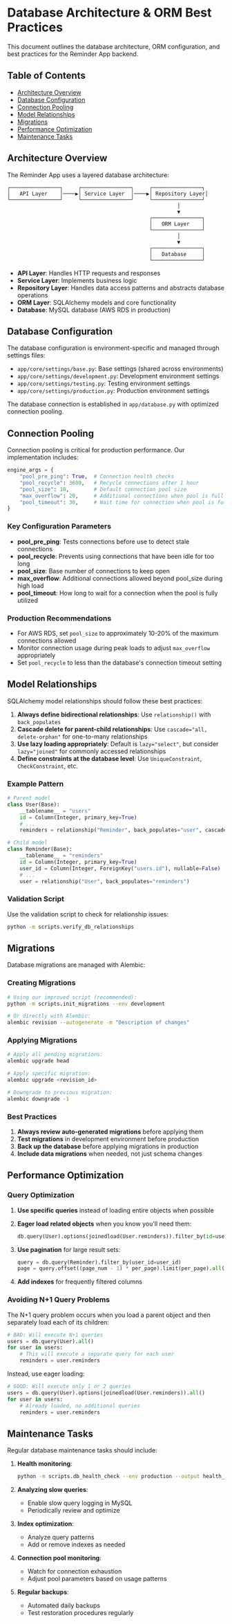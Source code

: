 # Database Architecture & ORM Best Practices

This document outlines the database architecture, ORM configuration, and best practices for the Reminder App backend.

## Table of Contents

- [Architecture Overview](#architecture-overview)
- [Database Configuration](#database-configuration)
- [Connection Pooling](#connection-pooling)
- [Model Relationships](#model-relationships)
- [Migrations](#migrations)
- [Performance Optimization](#performance-optimization)
- [Maintenance Tasks](#maintenance-tasks)

## Architecture Overview

The Reminder App uses a layered database architecture:

```
┌────────────────┐     ┌────────────────┐     ┌────────────────┐
│   API Layer    │────▶│ Service Layer  │────▶│ Repository Layer│
└────────────────┘     └────────────────┘     └────────────────┘
                                                       │
                                                       ▼
                                              ┌────────────────┐
                                              │   ORM Layer    │
                                              └────────────────┘
                                                       │
                                                       ▼
                                              ┌────────────────┐
                                              │   Database     │
                                              └────────────────┘
```

- **API Layer**: Handles HTTP requests and responses
- **Service Layer**: Implements business logic
- **Repository Layer**: Handles data access patterns and abstracts database operations
- **ORM Layer**: SQLAlchemy models and core functionality
- **Database**: MySQL database (AWS RDS in production)

## Database Configuration

The database configuration is environment-specific and managed through settings files:

- `app/core/settings/base.py`: Base settings (shared across environments)
- `app/core/settings/development.py`: Development environment settings
- `app/core/settings/testing.py`: Testing environment settings
- `app/core/settings/production.py`: Production environment settings

The database connection is established in `app/database.py` with optimized connection pooling.

## Connection Pooling

Connection pooling is critical for production performance. Our implementation includes:

```python
engine_args = {
    "pool_pre_ping": True,  # Connection health checks
    "pool_recycle": 3600,   # Recycle connections after 1 hour
    "pool_size": 10,        # Default connection pool size
    "max_overflow": 20,     # Additional connections when pool is full
    "pool_timeout": 30,     # Wait time for connection when pool is full
}
```

### Key Configuration Parameters

- **pool_pre_ping**: Tests connections before use to detect stale connections
- **pool_recycle**: Prevents using connections that have been idle for too long
- **pool_size**: Base number of connections to keep open
- **max_overflow**: Additional connections allowed beyond pool_size during high load
- **pool_timeout**: How long to wait for a connection when the pool is fully utilized

### Production Recommendations

- For AWS RDS, set `pool_size` to approximately 10-20% of the maximum connections allowed
- Monitor connection usage during peak loads to adjust `max_overflow` appropriately
- Set `pool_recycle` to less than the database's connection timeout setting

## Model Relationships

SQLAlchemy model relationships should follow these best practices:

1. **Always define bidirectional relationships**: Use `relationship()` with `back_populates`
2. **Cascade delete for parent-child relationships**: Use `cascade="all, delete-orphan"` for one-to-many relationships
3. **Use lazy loading appropriately**: Default is `lazy="select"`, but consider `lazy="joined"` for commonly accessed relationships
4. **Define constraints at the database level**: Use `UniqueConstraint`, `CheckConstraint`, etc.

### Example Pattern

```python
# Parent model
class User(Base):
    __tablename__ = "users"
    id = Column(Integer, primary_key=True)
    # ...
    reminders = relationship("Reminder", back_populates="user", cascade="all, delete-orphan")

# Child model
class Reminder(Base):
    __tablename__ = "reminders"
    id = Column(Integer, primary_key=True)
    user_id = Column(Integer, ForeignKey("users.id"), nullable=False)
    # ...
    user = relationship("User", back_populates="reminders")
```

### Validation Script

Use the validation script to check for relationship issues:

```bash
python -m scripts.verify_db_relationships
```

## Migrations

Database migrations are managed with Alembic:

### Creating Migrations

```bash
# Using our improved script (recommended):
python -m scripts.init_migrations --env development

# Or directly with Alembic:
alembic revision --autogenerate -m "Description of changes"
```

### Applying Migrations

```bash
# Apply all pending migrations:
alembic upgrade head

# Apply specific migration:
alembic upgrade <revision_id>

# Downgrade to previous migration:
alembic downgrade -1
```

### Best Practices

1. **Always review auto-generated migrations** before applying them
2. **Test migrations** in development environment before production
3. **Back up the database** before applying migrations in production
4. **Include data migrations** when needed, not just schema changes

## Performance Optimization

### Query Optimization

1. **Use specific queries** instead of loading entire objects when possible
2. **Eager load related objects** when you know you'll need them:

   ```python
   db.query(User).options(joinedload(User.reminders)).filter_by(id=user_id).first()
   ```

3. **Use pagination** for large result sets:

   ```python
   query = db.query(Reminder).filter_by(user_id=user_id)
   page = query.offset((page_num - 1) * per_page).limit(per_page).all()
   ```

4. **Add indexes** for frequently filtered columns

### Avoiding N+1 Query Problems

The N+1 query problem occurs when you load a parent object and then separately load each of its children:

```python
# BAD: Will execute N+1 queries
users = db.query(User).all()
for user in users:
    # This will execute a separate query for each user
    reminders = user.reminders
```

Instead, use eager loading:

```python
# GOOD: Will execute only 1 or 2 queries
users = db.query(User).options(joinedload(User.reminders)).all()
for user in users:
    # Already loaded, no additional queries
    reminders = user.reminders
```

## Maintenance Tasks

Regular database maintenance tasks should include:

1. **Health monitoring**:

   ```bash
   python -m scripts.db_health_check --env production --output health_report.json
   ```

2. **Analyzing slow queries**:
   - Enable slow query logging in MySQL
   - Periodically review and optimize

3. **Index optimization**:
   - Analyze query patterns
   - Add or remove indexes as needed

4. **Connection pool monitoring**:
   - Watch for connection exhaustion
   - Adjust pool parameters based on usage patterns

5. **Regular backups**:
   - Automated daily backups
   - Test restoration procedures regularly
